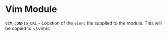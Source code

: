 # Vim Module 

`VIM_CONFIG_URL` - Location of the `vimrc` file supplied to the module.  This will be copied to ~/.vimrc
